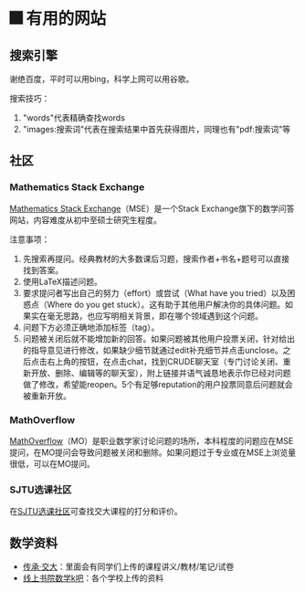 # 🎆 有用的网站

## 搜索引擎

谢绝百度，平时可以用bing，科学上网可以用谷歌。

搜索技巧：

1. "words"代表精确查找words
2. "images:搜索词"代表在搜索结果中首先获得图片，同理也有"pdf:搜索词"等

## 社区

### Mathematics Stack Exchange

[Mathematics Stack Exchange](https://math.stackexchange.com/)（MSE）是一个Stack Exchange旗下的数学问答网站，内容难度从初中至硕士研究生程度。

注意事项：

1. 先搜索再提问。经典教材的大多数课后习题，搜索作者+书名+题号可以直接找到答案。
2. 使用LaTeX描述问题。
3. 要求提问者写出自己的努力（effort）或尝试（What have you tried）以及困惑点（Where do you get stuck）。这有助于其他用户解决你的具体问题。如果实在毫无思路，也应写明相关背景，即在哪个领域遇到这个问题。
4. 问题下方必须正确地添加标签（tag）。
5. 问题被关闭后就不能增加新的回答。如果问题被其他用户投票关闭，针对给出的指导意见进行修改，如果缺少细节就通过edit补充细节并点击unclose。之后点击右上角的按钮，在点击chat，找到CRUDE聊天室（专门讨论关闭、重新开放、删除、编辑等的聊天室），附上链接并语气诚恳地表示你已经对问题做了修改，希望能reopen。5个有足够reputation的用户投票同意后问题就会被重新开放。

### MathOverflow

[MathOverflow](https://mathoverflow.net/)（MO）是职业数学家讨论问题的场所，本科程度的问题应在MSE提问，在MO提问会导致问题被关闭和删除。如果问题过于专业或在MSE上浏览量很低，可以在MO提问。

### SJTU选课社区

在[SJTU选课社区](https://course.sjtu.plus/latest)可查找交大课程的打分和评价。

## 数学资料

* [传承·交大](https://share.dyweb.sjtu.cn)：里面会有同学们上传的课程讲义/教材/笔记/试卷
* [线上书院数学k吧](https://lexiangla.com/teams/k100114?company\_from=abf7054ca02811ebb5b232fb5fc09e82)：各个学校上传的资料


